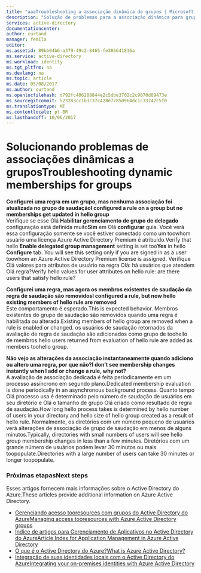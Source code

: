 ```yaml
---
title: "aaaTroubleshooting a associação dinâmica de grupos | Microsoft Docs"
description: "Solução de problemas para a associação dinâmica para grupos no Azure AD."
services: active-directory
documentationcenter: 
author: curtand
manager: femila
editor: 
ms.assetid: 89bb04b6-a379-49c2-8465-fe386641816a
ms.service: active-directory
ms.workload: identity
ms.tgt_pltfrm: na
ms.devlang: na
ms.topic: article
ms.date: 05/08/2017
ms.author: curtand
ms.openlocfilehash: d792fc406288844e2c5dbe3702c2c9870d09473e
ms.sourcegitcommit: 523283cc1b3c37c428e77850964dc1c33742c5f0
ms.translationtype: MT
ms.contentlocale: pt-BR
ms.lasthandoff: 10/06/2017
---
```

# <a name="troubleshooting-dynamic-memberships-for-groups"></a><span data-ttu-id="a317f-103">Solucionando problemas de associações dinâmicas a grupos</span><span class="sxs-lookup"><span data-stu-id="a317f-103">Troubleshooting dynamic memberships for groups</span></span>
<span data-ttu-id="a317f-104">**Configurei uma regra em um grupo, mas nenhuma associação foi atualizada no grupo de saudação**</span><span class="sxs-lookup"><span data-stu-id="a317f-104">**I configured a rule on a group but no memberships get updated in hello group**</span></span><br/><span data-ttu-id="a317f-105">Verifique se esse Olá **Habilitar gerenciamento de grupo de delegado** configuração está definida muito**Sim** em Olá **configurar** guia. Você verá essa configuração somente se você estiver conectado como um toowhom usuário uma licença Azure Active Directory Premium é atribuído.</span><span class="sxs-lookup"><span data-stu-id="a317f-105">Verify that hello **Enable delegated group management** setting is set too**Yes** in hello **Configure** tab. You will see this setting only if you are signed in as a user toowhom an Azure Active Directory Premium license is assigned.</span></span> <span data-ttu-id="a317f-106">Verifique Olá valores para atributos de usuário na regra Olá: há usuários que atendem Olá regra?</span><span class="sxs-lookup"><span data-stu-id="a317f-106">Verify hello values for user attributes on hello rule: are there users that satisfy hello rule?</span></span>

<span data-ttu-id="a317f-107">**Configurei uma regra, mas agora os membros existentes de saudação da regra de saudação são removidos**</span><span class="sxs-lookup"><span data-stu-id="a317f-107">**I configured a rule, but now hello existing members of hello rule are removed**</span></span><br/><span data-ttu-id="a317f-108">Este comportamento é esperado.</span><span class="sxs-lookup"><span data-stu-id="a317f-108">This is expected behavior.</span></span> <span data-ttu-id="a317f-109">Membros existentes do grupo de saudação são removidos quando uma regra é habilitada ou alterada.</span><span class="sxs-lookup"><span data-stu-id="a317f-109">Existing members of hello group are removed when a rule is enabled or changed.</span></span> <span data-ttu-id="a317f-110">os usuários de saudação retornados da avaliação de regra de saudação são adicionados como grupo de toohello de membros.</span><span class="sxs-lookup"><span data-stu-id="a317f-110">hello users returned from evaluation of hello rule are added as members toohello group.</span></span>     

<span data-ttu-id="a317f-111">**Não vejo as alterações da associação instantaneamente quando adiciono ou altero uma regra, por que não?**</span><span class="sxs-lookup"><span data-stu-id="a317f-111">**I don’t see membership changes instantly when I add or change a rule, why not?**</span></span><br/><span data-ttu-id="a317f-112">A avaliação de associação dedicada é feita periodicamente em um processo assíncrono em segundo plano.</span><span class="sxs-lookup"><span data-stu-id="a317f-112">Dedicated membership evaluation is done periodically in an asynchronous background process.</span></span> <span data-ttu-id="a317f-113">Quanto tempo Olá processo usa é determinado pelo número de saudação de usuários em seu diretório e Olá o tamanho de grupo Olá criado como resultado de regra de saudação.</span><span class="sxs-lookup"><span data-stu-id="a317f-113">How long hello process takes is determined by hello number of users in your directory and hello size of hello group created as a result of hello rule.</span></span> <span data-ttu-id="a317f-114">Normalmente, os diretórios com um número pequeno de usuários verá alterações de associação de grupo de saudação em menos de alguns minutos.</span><span class="sxs-lookup"><span data-stu-id="a317f-114">Typically, directories with small numbers of users will see hello group membership changes in less than a few minutes.</span></span> <span data-ttu-id="a317f-115">Diretórios com um grande número de usuários podem levar 30 minutos ou mais toopopulate.</span><span class="sxs-lookup"><span data-stu-id="a317f-115">Directories with a large number of users can take 30 minutes or longer toopopulate.</span></span>

### <a name="next-steps"></a><span data-ttu-id="a317f-116">Próximas etapas</span><span class="sxs-lookup"><span data-stu-id="a317f-116">Next steps</span></span>
<span data-ttu-id="a317f-117">Esses artigos fornecem mais informações sobre o Active Directory do Azure.</span><span class="sxs-lookup"><span data-stu-id="a317f-117">These articles provide additional information on Azure Active Directory.</span></span>

* [<span data-ttu-id="a317f-118">Gerenciando acesso tooresources com grupos do Active Directory do Azure</span><span class="sxs-lookup"><span data-stu-id="a317f-118">Managing access tooresources with Azure Active Directory groups</span></span>](active-directory-manage-groups.md)
* [<span data-ttu-id="a317f-119">Índice de artigos para Gerenciamento de Aplicativos no Active Directory do Azure</span><span class="sxs-lookup"><span data-stu-id="a317f-119">Article Index for Application Management in Azure Active Directory</span></span>](active-directory-apps-index.md)
* [<span data-ttu-id="a317f-120">O que é o Active Directory do Azure?</span><span class="sxs-lookup"><span data-stu-id="a317f-120">What is Azure Active Directory?</span></span>](active-directory-whatis.md)
* [<span data-ttu-id="a317f-121">Integração de suas identidades locais com o Active Directory do Azure</span><span class="sxs-lookup"><span data-stu-id="a317f-121">Integrating your on-premises identities with Azure Active Directory</span></span>](active-directory-aadconnect.md)
